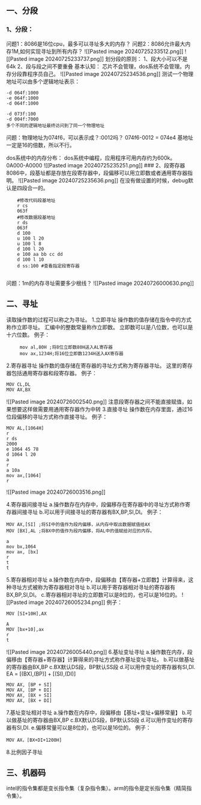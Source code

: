 ## 一、分段
### 1、分段：
问题1：8086是16位cpu，最多可以寻址多大的内存？
问题2：8086允许最大内存1M,如何实现寻址到所有内存？
![[Pasted image 20240725233512.png]]
![[Pasted image 20240725233737.png]]
划分段的原则：
	1、段大小可以不是64k
	 2、段与段之间不要重叠
基本认知：
	芯片不会管理，dos系统不会管理。内存分段靠程序员自己。
![[Pasted image 20240725234536.png]]
测试一个物理地址可以由多个逻辑地址表示：
```
-d 064f:1000
-e 064f:1000 
-d 064f:1000

-d 073f:100
-d 004f:7000
多个不同的逻辑地址最终访问到了同一个物理地址
```
问题：物理地址为074f6，可以表示成？:0012吗？
074f6-0012 = 074e4 基地址一定是16的倍数，所以不行。

dos系统中的内存分布：
	dos系统中编程，应用程序可用内存约为600k。
	0A000-A0000
	![[Pasted image 20240725235251.png]]
	### 2、段寄存器
	8086中，段基址都是存放在段寄存器中，段偏移可以用立即数或者通用寄存器指明。
	![[Pasted image 20240725235636.png]]
	在没有做设置的时候，debug默认是四段合一的。
```
	#修改代码段基地址
	r cs 
	063f
	#修改数据段基地址
	r ds
	063f
	d 100
	u 100 l 20
	u 100 l 8
	d 100 l 20
	e 100 aa bb cc dd
	d 100 l 10
	d ss:100 #查看指定段寄存器
	
```
问题：1m的内存寻址需要多少根线？
![[Pasted image 20240726000630.png]]
## 二、寻址

读取操作数的过程可以称之为寻址。
1.立即寻址
	操作数的值存储在指令中的方式称作立即寻址。
	汇编中的整数常量称作立即数。
	 立即数可以是八位数，也可以是十六位数。
	 例子：
```
	 mov al,80H ;将8位立即数80H送入AL寄存器
	 mov ax,1234H;将16位立即数1234H送入AX寄存器 
```
2.寄存器寻址
	操作数的值存储在寄存器的寻址方式称为寄存器寻址。
	这里的寄存器包括通用寄存器和段寄存器。
	例子：
```
MOV CL,DL
MOV AX,BX
```
![[Pasted image 20240726002540.png]]
注意段寄存器之间不能直接赋值，如果想要这样做需要用通用寄存器作为中转
3.直接寻址
操作数在内存里面，通过16位段偏移的寻址方式称作直接寻址。
例子：
```
MOV AL,[1064H]
r
r ds
2000
e 1064 45 78
d 1064 l 20
a
r
a 10a
mov ax,[1064]
r
```
![[Pasted image 20240726003516.png]]


4.寄存器间接寻址
	a.操作数存在内存中，段偏移存在寄存器中的寻址方式称作寄存器间接寻址
	b.可以用于间接寻址的寄存器有BX,BP,SI,DI。
	例子：
```
MOV AX,[SI] ;将SI中的值作为段内偏移，从内存中取出数据赋值给AX
MOV [BX],AL ;将BX中的值作为段内偏移，将AL中的值赋给对应的内存。

a 
mov bx,1064
mov ax, [bx]
r
t
t
```
5.寄存器相对寻址
	a.操作数在内存中，段偏移由【寄存器+立即数】计算得来，这种寻址方式被称为寄存器相对寻址
	b.可以用于寄存器相对寻址的寄存器有BX,BP,SI,DI。
	c.寄存器相对寻址的立即数可以是8位的，也可以是16位的。
![[Pasted image 20240726005234.png]]
例子：
```
MOV [SI+10H],AX

A
MOV [bx+10],ax
r
t

```
![[Pasted image 20240726005440.png]]
6.基址变址寻址
	a.操作数在内存，段偏移由【寄存器+寄存器】计算得来的寻址方式称作基址变址寻址。
	b.可以做基址的寄存器由BX,BP
	c.BX默认DS段，BP默认SS段
	d.可以用作变址的寄存器有SI,DI.
	EA = [(BX),(BP)] + [(SI),(DI)]
```
MOV AX, [BP + SI]
MOV AX, [BP + DI]
MOV AX, [BX + SI]
MOV AX, [BX + DI]
```
7.基址变址相对寻址
	a.操作数在内存中，段偏移由【基址+变址+偏移常量】
	b.可以做基址的寄存器由BX,BP
	c.BX默认DS段，BP默认SS段
	d.可以用作变址的寄存器有SI,DI.
	e.偏移常量可以是8位的，也可以是16位的。
	例子：
```
MOV AX，[BX+DI+1200H]
```
8.比例因子寻址 


## 三、机器码
intel的指令集都是变长指令集（复杂指令集）。arm的指令是定长指令集（精简指令集）。

